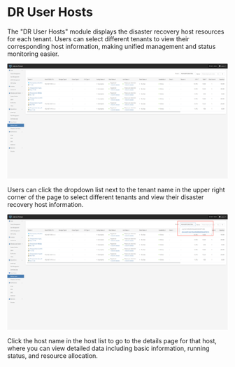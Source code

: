 # DR User Hosts

The "DR User Hosts" module displays the disaster recovery host resources for each tenant. Users can select different tenants to view their corresponding host information, making unified management and status monitoring easier.

![](./images/disasterresponsibleuserhost-1.png)

Users can click the dropdown list next to the tenant name in the upper right corner of the page to select different tenants and view their disaster recovery host information.

![](./images/disasterresponsibleuserhost-2.png)

Click the host name in the host list to go to the details page for that host, where you can view detailed data including basic information, running status, and resource allocation.
